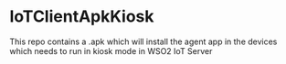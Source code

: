 # IoTClientApkKiosk
This repo contains a .apk which will install the agent app in the devices which needs to run in kiosk mode in WSO2 IoT Server
